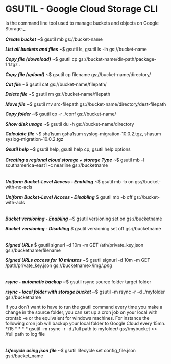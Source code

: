 # GSUTIL - Google Cloud Storage CLI
Is the command line tool used to manage buckets and objects on Google Storage._
<br />
<br />
***Create bucket*** ~$ gsutil mb gs://bucket-name

***List all buckets and files*** ~$ gsutil ls, gsutil ls -lh gs://bucket-name

***Copy file (download)*** ~$ gsutil cp gs://bucket-name/dir-path/package-1.1.tgz .

***Copy file (upload)*** ~$ gsutil cp filename gs://bucket-name/directory/

***Cat file*** ~$  gsutil cat gs://bucket-name/filepath/

***Delete file*** ~$ gsutil rm gs://bucket-name/filepath

***Move file*** ~$ gsutil mv src-filepath gs://bucket-name/directory/dest-filepath

***Copy folder*** ~$ gsutil cp -r ./conf gs://bucket-name/

***Show disk usage*** ~$ gsutil du -h gs://bucket-name/directory

***Calculate file*** ~$ sha1sum	gsha1sum syslog-migration-10.0.2.tgz, shasum syslog-migration-10.0.2.tgz

***Gsutil help*** ~$ gsutil help, gsutil help cp, gsutil help options
<br />
<br />
***Creating a regional cloud storage + storage Type***  ~$ gsutil mb -l southamerica-east1 -c nearline gs://bucketname
<br />
<br />
<br />
***Uniform Bucket-Level Access - Enabling*** ~$ gsutil mb -b on gs://bucket-with-no-acls

***Uniform Bucket-Level Access - Disabling***   $ gsutil mb -b off gs://bucket-with-acls
<br />
<br />
<br />
***Bucket versioning - Enabling*** ~$ gsutil versioning set on gs://bucketname

***Bucket versioning - Disabling***  $ gsutil versioning set off gs://bucketname
<br />
<br />
<br />
***Signed URLs***  $ gsutil signurl -d 10m -m GET /ath/private_key.json  gs://bucketname/filename

***Signed URLs access for 10 minutes*** ~$ gsutil signurl -d 10m -m GET /path/private_key.json gs://bucketname>/img/*.png*
<br />
<br />
<br />
***rsync - automatic backup*** ~$ gsutil rsync source folder target folder

***rsync - local folder with storage bucket*** ~$ gsutil -m rsync -r -d ./myfolder gs://bucketname

If you don’t want to have to run the gsutil command every time you make a change in the source folder, you can set up a cron job on your local with crontab -e or the equivalent for windows machines. For instance the following cron job will backup your local folder to Google Cloud every 15mn.
\*/15  * * * * gsutil -m rsync -r -d /full path to myfolder/ gs://mybucket >> /full path to log file
<br />
<br />
<br />
***Lifecycle using json file*** ~$ gsutil lifecycle set config_file.json gs://bucket_name
<br />
<br />
